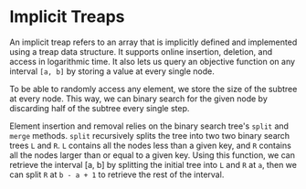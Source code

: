 # Implicit Treaps

An implicit treap refers to an array that is implicitly defined and implemented using a treap data structure. It supports online insertion, deletion, and access in logarithmic time. It also lets us query an objective function on any interval `[a, b]` by storing a value at every single node.

To be able to randomly access any element, we store the size of the subtree at every node. This way, we can binary search for the given node by discarding half of the subtree every single step. 

<!--more-->

Element insertion and removal relies on the binary search tree's `split` and `merge` methods. `split` recursively splits the tree into two two binary search trees `L` and `R`. `L` contains all the nodes less than a given key, and `R` contains all the nodes larger than or equal to a given key. Using this function, we can retrieve the interval [a, b] by splitting the initial tree into `L` and `R` at `a`, then we can split `R` at `b - a + 1` to retrieve the rest of the interval. 
